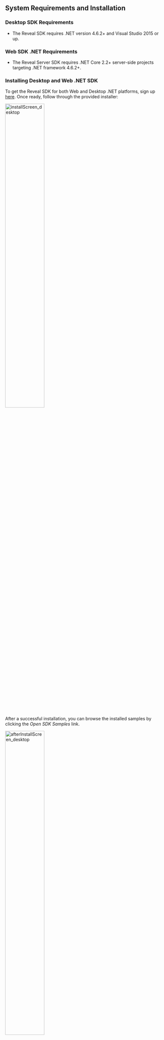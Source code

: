 ## System Requirements and Installation

### Desktop SDK Requirements

- The Reveal SDK requires .NET version 4.6.2+ and Visual Studio 2015 or up.

### Web SDK .NET Requirements

- The Reveal Server SDK requires .NET Core 2.2+ server-side projects
targeting .NET framework 4.6.2+.

### Installing Desktop and Web .NET SDK

To get the Reveal SDK for both Web and Desktop .NET platforms, sign up [here](https://www.revealbi.io/#download-sdk).
Once ready, follow through the provided installer:

<img src="images/installScreen_desktop.png" alt="installScreen_desktop" width="50%"/>

After a successful installation, you can browse the installed samples by clicking the *Open SDK Samples* link.

<img src="images/afterInstallScreen_desktop.png" alt="afterInstallScreen_desktop" width="50%"/>

#### Samples

In case you missed the samples link, you can find them in
“%public%\\Documents\\Infragistics\\Reveal\\SDK\\”.

In this location you will find a solution file (Reveal.Sdk.Samples.sln). This project combines all Web, WPF, and WinForms samples.

For Web you need to restore the node packages in order to run the samples with IIS and change the StartUp project. To restore, just right click the solution in the Solution Explorer and select Restore packages.


### Web SDK JAVA Requirements
- [Java SDK](https://www.oracle.com/java/technologies/javase-downloads.html) 11.0.10 and up recommended.
- [Maven](https://maven.apache.org/download.cgi) 3.6.3 and up recommended
 
### Installing JAVA SDK

Reveal Java SDK is distributed as a set of [Maven](https://maven.apache.org/what-is-maven.html) modules. To work with the SDK libraries, you need to add a reference to Reveal's Maven Repository and also a dependency in your Maven pom.xml file.

#### Samples
The **UpMedia samples** illustrate how to use the JAVA SDK, you can get them from GitHub [here](https://github.com/RevealBi/sdk-samples-java).

For details about how to run the UpMedia samples, please follow this [link](#running-upmedia-samples.md).

